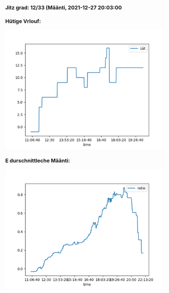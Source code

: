 ### Jitz grad: 12/33 (Määnti, 2021-12-27 20:03:00

### Hütige Vrlouf:
![Graph](Today.png)

### E durschnittleche Määnti:
![Graph](Määnti.png)